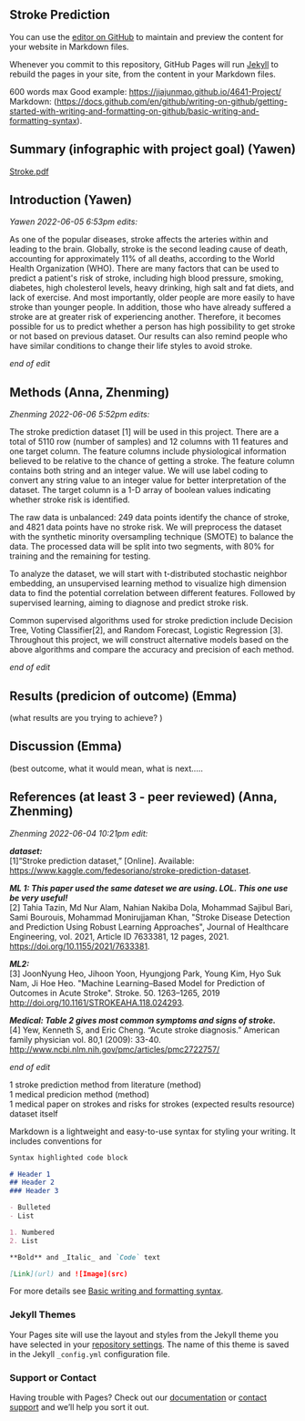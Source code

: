 ## Stroke Prediction

You can use the [editor on GitHub](https://github.com/AnnaMGardner/CS4641Project/edit/gh-pages/index.md) to maintain and preview the content for your website in Markdown files.

Whenever you commit to this repository, GitHub Pages will run [Jekyll](https://jekyllrb.com/) to rebuild the pages in your site, from the content in your Markdown files.

600 words max
Good example: https://jiajunmao.github.io/4641-Project/
Markdown: (https://docs.github.com/en/github/writing-on-github/getting-started-with-writing-and-formatting-on-github/basic-writing-and-formatting-syntax).

## Summary (infographic with project goal) (Yawen)
[Stroke.pdf](https://github.com/AnnaMGardner/CS4641Project/files/8846563/Stroke.pdf)

## Introduction (Yawen)

*Yawen 2022-06-05 6:53pm edits:*  

As one of the popular diseases, stroke affects the arteries within and leading to the brain. Globally, stroke is the second leading cause of death, accounting for approximately 11% of all deaths, according to the World Health Organization (WHO). There are many factors that can be used to predict a patient's risk of stroke, including high blood pressure, smoking, diabetes, high cholesterol levels, heavy drinking, high salt and fat diets, and lack of exercise. And most importantly, older people are more easily to have stroke than younger people. In addition, those who have already suffered a stroke are at greater risk of experiencing another. Therefore, it becomes possible for us to predict whether a person has high possibility to get stroke or not based on previous dataset. Our results can also remind people who have similar conditions to change their life styles to avoid stroke.

*end of edit*  

## Methods (Anna, Zhenming)

*Zhenming 2022-06-06 5:52pm edits:*  

The stroke prediction dataset [1] will be used in this project. There are a total of 5110 row (number of samples) and 12 columns with 11 features and one target column. The feature columns include physiological information believed to be relative to the chance of getting a stroke. The feature column contains both string and an integer value. We will use label coding to convert any string value to an integer value for better interpretation of the dataset. The target column is a 1-D array of boolean values indicating whether stroke risk is identified.  

The raw data is unbalanced: 249 data points identify the chance of stroke, and 4821 data points have no stroke risk. We will preprocess the dataset with the synthetic minority oversampling technique (SMOTE) to balance the data. The processed data will be split into two segments, with 80%  for training and the remaining for testing.

To analyze the dataset, we will start with t-distributed stochastic neighbor embedding, an unsupervised learning method to visualize high dimension data to find the potential correlation between different features. Followed by supervised learning, aiming to diagnose and predict stroke risk.

Common supervised algorithms used for stroke prediction include Decision Tree, Voting Classifier[2], and Random Forecast, Logistic Regression [3]. Throughout this project, we will construct alternative models based on the above algorithms and compare the accuracy and precision of each method. 

*end of edit*  


## Results (predicion of outcome) (Emma)
(what results are you trying to achieve? )
## Discussion (Emma)
(best outcome, what it would mean, what is next.....
## References (at least 3 - peer reviewed) (Anna, Zhenming)

*Zhenming 2022-06-04 10:21pm edit:*  

***dataset:***  
[1]“Stroke prediction dataset,” [Online]. Available: https://www.kaggle.com/fedesoriano/stroke-prediction-dataset.  

***ML 1: This paper used the same dateset we are using. LOL. This one use be very useful!***  
[2] Tahia Tazin, Md Nur Alam, Nahian Nakiba Dola, Mohammad Sajibul Bari, Sami Bourouis, Mohammad Monirujjaman Khan, "Stroke Disease Detection and Prediction Using Robust Learning Approaches", Journal of Healthcare Engineering, vol. 2021, Article ID 7633381, 12 pages, 2021. https://doi.org/10.1155/2021/7633381.  

***ML2:***  
[3] JoonNyung Heo, Jihoon Yoon, Hyungjong Park, Young Kim, Hyo Suk Nam, Ji Hoe Heo. "Machine Learning–Based Model for Prediction of Outcomes in Acute Stroke". Stroke. 50. 1263–1265, 2019 http://doi.org/10.1161/STROKEAHA.118.024293.  

***Medical: Table 2 gives most common symptoms and signs of stroke.***  
[4] Yew, Kenneth S, and Eric Cheng. “Acute stroke diagnosis.” American family physician vol. 80,1 (2009): 33-40. http://www.ncbi.nlm.nih.gov/pmc/articles/pmc2722757/  

*end of edit*


1 stroke prediction method from literature (method)  
1 medical predicion method (method)  
1 medical paper on strokes and risks for strokes (expected results resource) dataset itself  




Markdown is a lightweight and easy-to-use syntax for styling your writing. It includes conventions for

```markdown
Syntax highlighted code block

# Header 1
## Header 2
### Header 3

- Bulleted
- List

1. Numbered
2. List

**Bold** and _Italic_ and `Code` text

[Link](url) and ![Image](src)
```

For more details see [Basic writing and formatting syntax](https://docs.github.com/en/github/writing-on-github/getting-started-with-writing-and-formatting-on-github/basic-writing-and-formatting-syntax).

### Jekyll Themes

Your Pages site will use the layout and styles from the Jekyll theme you have selected in your [repository settings](https://github.com/AnnaMGardner/CS4641Project/settings/pages). The name of this theme is saved in the Jekyll `_config.yml` configuration file.

### Support or Contact

Having trouble with Pages? Check out our [documentation](https://docs.github.com/categories/github-pages-basics/) or [contact support](https://support.github.com/contact) and we’ll help you sort it out.
